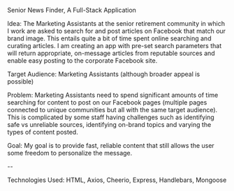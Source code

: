 Senior News Finder, A Full-Stack Application

Idea: The Marketing Assistants at the senior retirement community in which I work are asked to search for and post articles on Facebook that match our brand image.  This entails quite a bit of time spent online searching and curating articles.  I am creating an app with pre-set search parameters that will return appropriate, on-message articles from reputable sources and enable easy posting to the corporate Facebook site.

Target Audience: Marketing Assistants (although broader appeal is possible)

Problem: Marketing Assistants need to spend significant amounts of time searching for content to post on our Facebook pages (multiple pages connected to unique communities but all with the same target audience).  This is complicated by some staff having challenges such as identifying safe vs unreliable sources, identifying on-brand topics and varying the types of content posted.

Goal: My goal is to provide fast, reliable content that still allows the user some freedom to personalize the message.  

--

Technologies Used: HTML, Axios, Cheerio, Express, Handlebars, Mongoose
 


